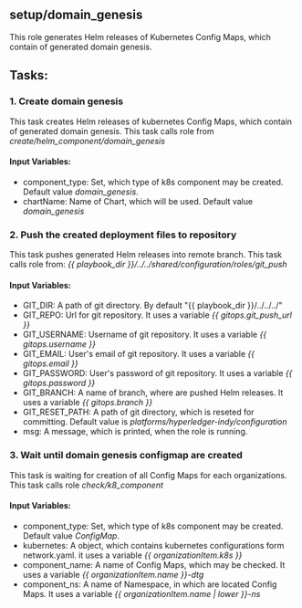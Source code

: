 ## setup/domain_genesis
This role generates Helm releases of Kubernetes Config Maps, which contain of generated domain genesis.

## Tasks:
### 1. Create domain genesis
This task creates Helm releases of kubernetes Config Maps, which contain of generated domain genesis.
This task calls role from *create/helm_component/domain_genesis*
#### Input Variables:
 - component_type: Set, which type of k8s component may be created. Default value *domain_genesis*.
 - chartName: Name of Chart, which will be used. Default value *domain_genesis*
### 2. Push the created deployment files to repository
This task pushes generated Helm releases into remote branch.
This task calls role from: *{{ playbook_dir }}/../../shared/configuration/roles/git_push*
#### Input Variables:
 - GIT_DIR: A path of git directory. By default "{{ playbook_dir }}/../../../"
 - GIT_REPO: Url for git repository. It uses a variable *{{ gitops.git_push_url }}* 
 - GIT_USERNAME: Username of git repository. It uses a variable *{{ gitops.username }}*
 - GIT_EMAIL: User's email of git repository. It uses a variable *{{ gitops.email }}*
 - GIT_PASSWORD: User's password of git repository. It uses a variable *{{ gitops.password }}*
 - GIT_BRANCH: A name of branch, where are pushed Helm releases. It uses a variable *{{ gitops.branch }}*
 - GIT_RESET_PATH: A path of git directory, which is reseted for committing. Default value is *platforms/hyperledger-indy/configuration*
 - msg: A message, which is printed, when the role is running.
### 3. Wait until domain genesis configmap are created
This task is waiting for creation of all Config Maps for each organizations.
This task calls role *check/k8_component*
#### Input Variables:
 - component_type: Set, which type of k8s component may be created. Default value *ConfigMap*.
 - kubernetes: A object, which contains kubernetes configurations form network.yaml. it uses a variable *{{ organizationItem.k8s }}*
 - component_name: A name of Config Maps, which may be checked. It uses a variable *{{ organizationItem.name }}-dtg*
 - component_ns: A name of Namespace, in which are located Config Maps. It uses a variable *{{ organizationItem.name | lower }}-ns*